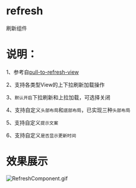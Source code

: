 # refresh

刷新组件

# 说明：

1、参考自[pull-to-refresh-view](https://code.google.com/archive/p/pull-to-refresh-view/)

2、支持各类型View的上下拉刷新加载操作

3、`默认开启`下拉刷新和上拉加载，可选择关闭

4、支持自定义`头部布局`和`底部布局`，已实现三种`头部布局`

5、支持自定义`提示文案`

6、支持自定义`是否显示更新时间`

# 效果展示

![RefreshComponent.gif](RefreshComponent.gif)

